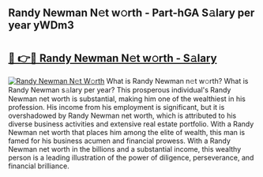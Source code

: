## Randy Newman N𝚎t w𝚘rth - Part-hGA S𝚊lary per year yWDm3

# <h2><a href="http://gc1s4ef.nevu.top/?p=Randy+Newman">🔗 👉🔴 Randy Newman N𝚎t w𝚘rth - S𝚊lary</a></h2>

[![Randy Newman N𝚎t W𝚘rth](https://i.imgur.com/Oavwk0R.jpeg)](http://gc1s4ef.nevu.top/?p=Randy+Newman)
What is Randy Newman n𝚎t w𝚘rth? What is Randy Newman s𝚊lary per year?
This prosperous individual's Randy Newman net worth is substantial, making him one of the wealthiest in his profession. His income from his employment is significant, but it is overshadowed by Randy Newman net worth, which is attributed to his diverse business activities and extensive real estate portfolio. With a Randy Newman net worth that places him among the elite of wealth, this man is famed for his business acumen and financial prowess. With a Randy Newman net worth in the billions and a substantial income, this wealthy person is a leading illustration of the power of diligence, perseverance, and financial brilliance.
